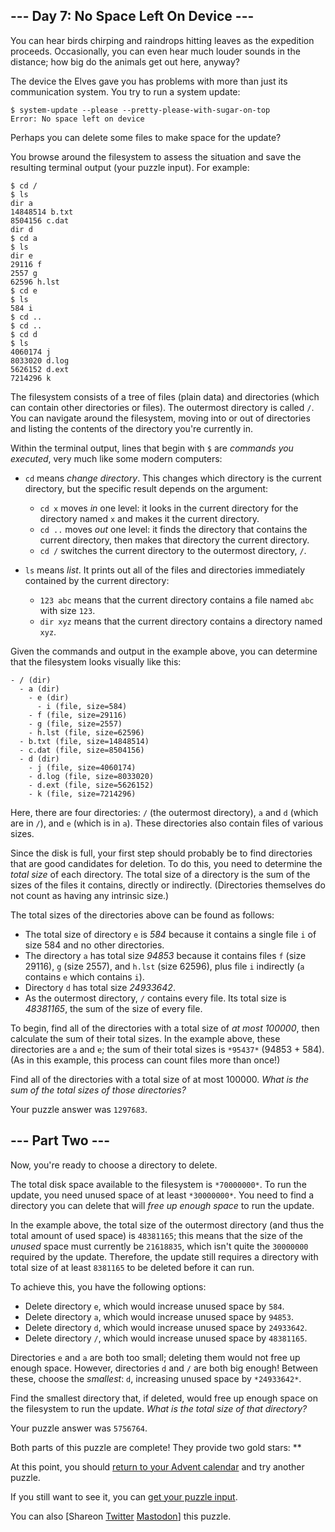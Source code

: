 \--- Day 7: No Space Left On Device ---
----------

You can hear birds chirping and raindrops hitting leaves as the expedition proceeds. Occasionally, you can even hear much louder sounds in the distance; how big do the animals get out here, anyway?

The device the Elves gave you has problems with more than just its communication system. You try to run a system update:

```
$ system-update --please --pretty-please-with-sugar-on-top
Error: No space left on device

```

Perhaps you can delete some files to make space for the update?

You browse around the filesystem to assess the situation and save the resulting terminal output (your puzzle input). For example:

```
$ cd /
$ ls
dir a
14848514 b.txt
8504156 c.dat
dir d
$ cd a
$ ls
dir e
29116 f
2557 g
62596 h.lst
$ cd e
$ ls
584 i
$ cd ..
$ cd ..
$ cd d
$ ls
4060174 j
8033020 d.log
5626152 d.ext
7214296 k

```

The filesystem consists of a tree of files (plain data) and directories (which can contain other directories or files). The outermost directory is called `/`. You can navigate around the filesystem, moving into or out of directories and listing the contents of the directory you're currently in.

Within the terminal output, lines that begin with `$` are *commands you executed*, very much like some modern computers:

* `cd` means *change directory*. This changes which directory is the current directory, but the specific result depends on the argument:
  * `cd x` moves *in* one level: it looks in the current directory for the directory named `x` and makes it the current directory.
  * `cd ..` moves *out* one level: it finds the directory that contains the current directory, then makes that directory the current directory.
  * `cd /` switches the current directory to the outermost directory, `/`.

* `ls` means *list*. It prints out all of the files and directories immediately contained by the current directory:
  * `123 abc` means that the current directory contains a file named `abc` with size `123`.
  * `dir xyz` means that the current directory contains a directory named `xyz`.

Given the commands and output in the example above, you can determine that the filesystem looks visually like this:

```
- / (dir)
  - a (dir)
    - e (dir)
      - i (file, size=584)
    - f (file, size=29116)
    - g (file, size=2557)
    - h.lst (file, size=62596)
  - b.txt (file, size=14848514)
  - c.dat (file, size=8504156)
  - d (dir)
    - j (file, size=4060174)
    - d.log (file, size=8033020)
    - d.ext (file, size=5626152)
    - k (file, size=7214296)

```

Here, there are four directories: `/` (the outermost directory), `a` and `d` (which are in `/`), and `e` (which is in `a`). These directories also contain files of various sizes.

Since the disk is full, your first step should probably be to find directories that are good candidates for deletion. To do this, you need to determine the *total size* of each directory. The total size of a directory is the sum of the sizes of the files it contains, directly or indirectly. (Directories themselves do not count as having any intrinsic size.)

The total sizes of the directories above can be found as follows:

* The total size of directory `e` is *584* because it contains a single file `i` of size 584 and no other directories.
* The directory `a` has total size *94853* because it contains files `f` (size 29116), `g` (size 2557), and `h.lst` (size 62596), plus file `i` indirectly (`a` contains `e` which contains `i`).
* Directory `d` has total size *24933642*.
* As the outermost directory, `/` contains every file. Its total size is *48381165*, the sum of the size of every file.

To begin, find all of the directories with a total size of *at most 100000*, then calculate the sum of their total sizes. In the example above, these directories are `a` and `e`; the sum of their total sizes is `*95437*` (94853 + 584). (As in this example, this process can count files more than once!)

Find all of the directories with a total size of at most 100000. *What is the sum of the total sizes of those directories?*

Your puzzle answer was `1297683`.

\--- Part Two ---
----------

Now, you're ready to choose a directory to delete.

The total disk space available to the filesystem is `*70000000*`. To run the update, you need unused space of at least `*30000000*`. You need to find a directory you can delete that will *free up enough space* to run the update.

In the example above, the total size of the outermost directory (and thus the total amount of used space) is `48381165`; this means that the size of the *unused* space must currently be `21618835`, which isn't quite the `30000000` required by the update. Therefore, the update still requires a directory with total size of at least `8381165` to be deleted before it can run.

To achieve this, you have the following options:

* Delete directory `e`, which would increase unused space by `584`.
* Delete directory `a`, which would increase unused space by `94853`.
* Delete directory `d`, which would increase unused space by `24933642`.
* Delete directory `/`, which would increase unused space by `48381165`.

Directories `e` and `a` are both too small; deleting them would not free up enough space. However, directories `d` and `/` are both big enough! Between these, choose the *smallest*: `d`, increasing unused space by `*24933642*`.

Find the smallest directory that, if deleted, would free up enough space on the filesystem to run the update. *What is the total size of that directory?*

Your puzzle answer was `5756764`.

Both parts of this puzzle are complete! They provide two gold stars: \*\*

At this point, you should [return to your Advent calendar](/2022) and try another puzzle.

If you still want to see it, you can [get your puzzle input](7/input).

You can also [Shareon [Twitter](https://twitter.com/intent/tweet?text=I%27ve+completed+%22No+Space+Left+On+Device%22+%2D+Day+7+%2D+Advent+of+Code+2022&url=https%3A%2F%2Fadventofcode%2Ecom%2F2022%2Fday%2F7&related=ericwastl&hashtags=AdventOfCode) [Mastodon](javascript:void(0);)] this puzzle.